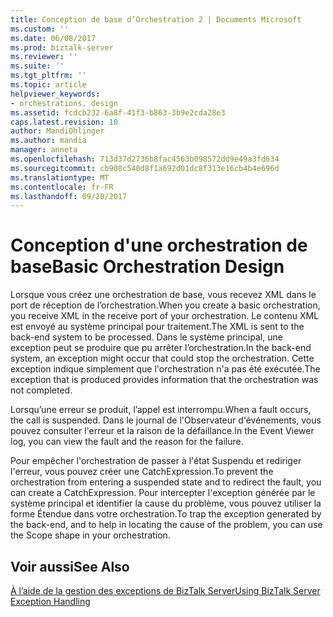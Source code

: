 ```yaml
---
title: Conception de base d’Orchestration 2 | Documents Microsoft
ms.custom: ''
ms.date: 06/08/2017
ms.prod: biztalk-server
ms.reviewer: ''
ms.suite: ''
ms.tgt_pltfrm: ''
ms.topic: article
helpviewer_keywords:
- orchestrations, design
ms.assetid: fcdcb232-6a8f-41f3-b863-3b9e2cda28e3
caps.latest.revision: 10
author: MandiOhlinger
ms.author: mandia
manager: anneta
ms.openlocfilehash: 713d37d2736b8fac4563b098572dd9e49a3fd634
ms.sourcegitcommit: cb908c540d8f1a692d01dc8f313e16cb4b4e696d
ms.translationtype: MT
ms.contentlocale: fr-FR
ms.lasthandoff: 09/20/2017
---
```

# <a name="basic-orchestration-design"></a><span data-ttu-id="0374d-102">Conception d'une orchestration de base</span><span class="sxs-lookup"><span data-stu-id="0374d-102">Basic Orchestration Design</span></span>
<span data-ttu-id="0374d-103">Lorsque vous créez une orchestration de base, vous recevez XML dans le port de réception de l’orchestration.</span><span class="sxs-lookup"><span data-stu-id="0374d-103">When you create a basic orchestration, you receive XML in the receive port of your orchestration.</span></span> <span data-ttu-id="0374d-104">Le contenu XML est envoyé au système principal pour traitement.</span><span class="sxs-lookup"><span data-stu-id="0374d-104">The XML is sent to the back-end system to be processed.</span></span> <span data-ttu-id="0374d-105">Dans le système principal, une exception peut se produire que pu arrêter l’orchestration.</span><span class="sxs-lookup"><span data-stu-id="0374d-105">In the back-end system, an exception might occur that could stop the orchestration.</span></span> <span data-ttu-id="0374d-106">Cette exception indique simplement que l'orchestration n'a pas été exécutée.</span><span class="sxs-lookup"><span data-stu-id="0374d-106">The exception that is produced provides information that the orchestration was not completed.</span></span>  
  
 <span data-ttu-id="0374d-107">Lorsqu’une erreur se produit, l’appel est interrompu.</span><span class="sxs-lookup"><span data-stu-id="0374d-107">When a fault occurs, the call is suspended.</span></span> <span data-ttu-id="0374d-108">Dans le journal de l'Observateur d'événements, vous pouvez consulter l'erreur et la raison de la défaillance.</span><span class="sxs-lookup"><span data-stu-id="0374d-108">In the Event Viewer log, you can view the fault and the reason for the failure.</span></span>  
  
 <span data-ttu-id="0374d-109">Pour empêcher l'orchestration de passer à l'état Suspendu et rediriger l'erreur, vous pouvez créer une CatchExpression.</span><span class="sxs-lookup"><span data-stu-id="0374d-109">To prevent the orchestration from entering a suspended state and to redirect the fault, you can create a CatchExpression.</span></span> <span data-ttu-id="0374d-110">Pour intercepter l'exception générée par le système principal et identifier la cause du problème, vous pouvez utiliser la forme Étendue dans votre orchestration.</span><span class="sxs-lookup"><span data-stu-id="0374d-110">To trap the exception generated by the back-end, and to help in locating the cause of the problem, you can use the Scope shape in your orchestration.</span></span>  
  
## <a name="see-also"></a><span data-ttu-id="0374d-111">Voir aussi</span><span class="sxs-lookup"><span data-stu-id="0374d-111">See Also</span></span>  
 [<span data-ttu-id="0374d-112">À l’aide de la gestion des exceptions de BizTalk Server</span><span class="sxs-lookup"><span data-stu-id="0374d-112">Using BizTalk Server Exception Handling</span></span>](../core/using-biztalk-server-exception-handling3.md)